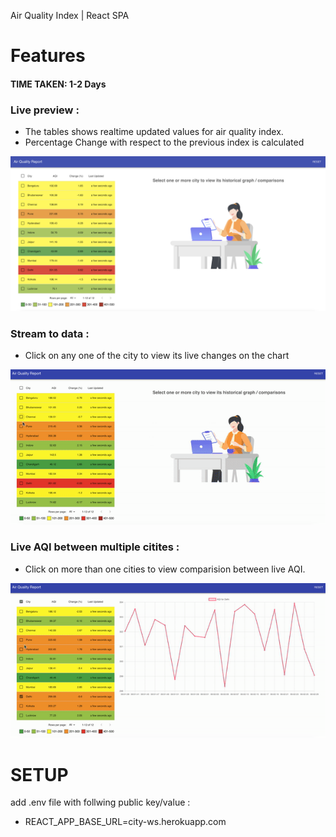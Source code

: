 Air Quality Index | React SPA 

# Features
#### TIME TAKEN: 1-2 Days
### Live preview :

- The tables shows realtime updated values for air quality index. 
- Percentage Change with respect to the previous index is calculated

![Welcome Image Sreen](https://github.com/vineetvk01/AQI/blob/main/welcome.png?raw=true)

### Stream to data :

- Click on any one of the city to view its live changes on the chart

![Single Chart Sreen](https://github.com/vineetvk01/AQI/blob/main/single.gif?raw=true)

### Live AQI between multiple citites :

- Click on more than one cities to view comparision between live AQI.

![Multiple Bar Chart Sreen](https://github.com/vineetvk01/AQI/blob/main/multiple.gif?raw=true)

# SETUP

add .env file with follwing public key/value :

- REACT_APP_BASE_URL=city-ws.herokuapp.com

